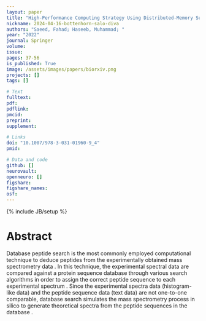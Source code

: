 ```yaml
---
layout: paper
title: "High-Performance Computing Strategy Using Distributed-Memory Supercomputers"
nickname: 2024-04-16-bottenhorn-salo-diva
authors: "Saeed, Fahad; Haseeb, Muhammad; "
year: "2022"
journal: Springer
volume: 
issue:
pages: 37-56
is_published: True
image: /assets/images/papers/biorxiv.png
projects: []
tags: []

# Text
fulltext:
pdf:
pdflink:
pmcid:
preprint: 
supplement:

# Links
doi: "10.1007/978-3-031-01960-9_4"
pmid:

# Data and code
github: []
neurovault:
openneuro: []
figshare:
figshare_names:
osf:
---
```

{% include JB/setup %}

# Abstract

Database peptide search is the most commonly employed computational technique to deduce peptides from the experimentally obtained mass spectrometry data . In this technique, the experimental spectral data are compared against a protein sequence database through various search algorithms in order to assign the correct peptide sequence to each experimental spectrum . Since the experimental spectra data (histogram-like data) and the peptide sequence data (text data) are not one-to-one comparable, database search simulates the mass spectrometry process in silico to generate theoretical spectra from the peptide sequences in the database .
